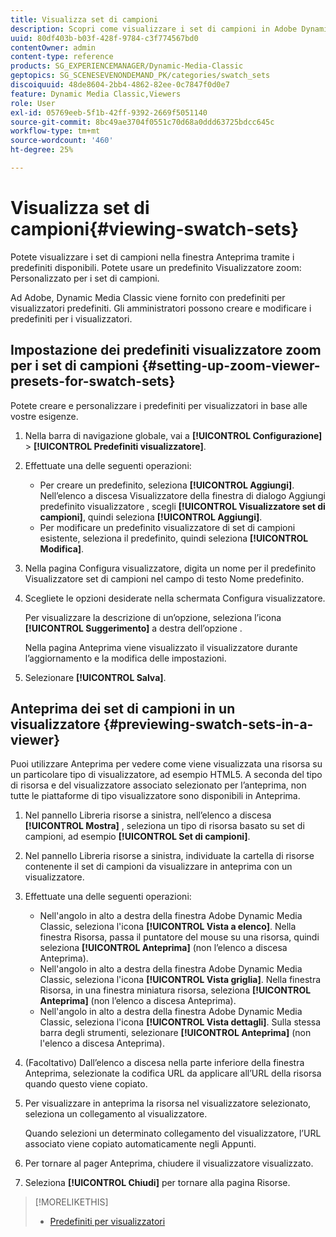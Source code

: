 ```yaml
---
title: Visualizza set di campioni
description: Scopri come visualizzare i set di campioni in Adobe Dynamic Media Classic.
uuid: 80df403b-b03f-428f-9784-c3f774567bd0
contentOwner: admin
content-type: reference
products: SG_EXPERIENCEMANAGER/Dynamic-Media-Classic
geptopics: SG_SCENESEVENONDEMAND_PK/categories/swatch_sets
discoiquuid: 48de8604-2bb4-4862-82ee-0c7847f0d0e7
feature: Dynamic Media Classic,Viewers
role: User
exl-id: 05769eeb-5f1b-42ff-9392-2669f5051140
source-git-commit: 8bc49ae3704f0551c70d68a0ddd63725bdcc645c
workflow-type: tm+mt
source-wordcount: '460'
ht-degree: 25%

---
```


# Visualizza set di campioni{#viewing-swatch-sets}

Potete visualizzare i set di campioni nella finestra Anteprima tramite i predefiniti disponibili. Potete usare un predefinito Visualizzatore zoom: Personalizzato per i set di campioni.

Ad Adobe, Dynamic Media Classic viene fornito con predefiniti per visualizzatori predefiniti. Gli amministratori possono creare e modificare i predefiniti per i visualizzatori.

## Impostazione dei predefiniti visualizzatore zoom per i set di campioni {#setting-up-zoom-viewer-presets-for-swatch-sets}

Potete creare e personalizzare i predefiniti per visualizzatori in base alle vostre esigenze.

1. Nella barra di navigazione globale, vai a **[!UICONTROL Configurazione]** > **[!UICONTROL Predefiniti visualizzatore]**.
1. Effettuate una delle seguenti operazioni:

   * Per creare un predefinito, seleziona **[!UICONTROL Aggiungi]**. Nell’elenco a discesa Visualizzatore della finestra di dialogo Aggiungi predefinito visualizzatore , scegli **[!UICONTROL Visualizzatore set di campioni]**, quindi seleziona **[!UICONTROL Aggiungi]**.
   * Per modificare un predefinito visualizzatore di set di campioni esistente, seleziona il predefinito, quindi seleziona **[!UICONTROL Modifica]**.

1. Nella pagina Configura visualizzatore, digita un nome per il predefinito Visualizzatore set di campioni nel campo di testo Nome predefinito.
1. Scegliete le opzioni desiderate nella schermata Configura visualizzatore.

   Per visualizzare la descrizione di un’opzione, seleziona l’icona **[!UICONTROL Suggerimento]** a destra dell’opzione .

   Nella pagina Anteprima viene visualizzato il visualizzatore durante l’aggiornamento e la modifica delle impostazioni.

1. Selezionare **[!UICONTROL Salva]**.

## Anteprima dei set di campioni in un visualizzatore {#previewing-swatch-sets-in-a-viewer}

Puoi utilizzare Anteprima per vedere come viene visualizzata una risorsa su un particolare tipo di visualizzatore, ad esempio HTML5. A seconda del tipo di risorsa e del visualizzatore associato selezionato per l’anteprima, non tutte le piattaforme di tipo visualizzatore sono disponibili in Anteprima.

1. Nel pannello Libreria risorse a sinistra, nell’elenco a discesa **[!UICONTROL Mostra]** , seleziona un tipo di risorsa basato su set di campioni, ad esempio **[!UICONTROL Set di campioni]**.
1. Nel pannello Libreria risorse a sinistra, individuate la cartella di risorse contenente il set di campioni da visualizzare in anteprima con un visualizzatore.
1. Effettuate una delle seguenti operazioni:

   * Nell&#39;angolo in alto a destra della finestra Adobe Dynamic Media Classic, seleziona l&#39;icona **[!UICONTROL Vista a elenco]**. Nella finestra Risorsa, passa il puntatore del mouse su una risorsa, quindi seleziona **[!UICONTROL Anteprima]** (non l’elenco a discesa Anteprima).
   * Nell&#39;angolo in alto a destra della finestra Adobe Dynamic Media Classic, seleziona l&#39;icona **[!UICONTROL Vista griglia]**. Nella finestra Risorsa, in una finestra miniatura risorsa, seleziona **[!UICONTROL Anteprima]** (non l’elenco a discesa Anteprima).
   * Nell&#39;angolo in alto a destra della finestra Adobe Dynamic Media Classic, seleziona l&#39;icona **[!UICONTROL Vista dettagli]**. Sulla stessa barra degli strumenti, selezionare **[!UICONTROL Anteprima]** (non l&#39;elenco a discesa Anteprima).

1. (Facoltativo) Dall’elenco a discesa nella parte inferiore della finestra Anteprima, selezionate la codifica URL da applicare all’URL della risorsa quando questo viene copiato.
1. Per visualizzare in anteprima la risorsa nel visualizzatore selezionato, seleziona un collegamento al visualizzatore.

   Quando selezioni un determinato collegamento del visualizzatore, l’URL associato viene copiato automaticamente negli Appunti.

1. Per tornare al pager Anteprima, chiudere il visualizzatore visualizzato.
1. Seleziona **[!UICONTROL Chiudi]** per tornare alla pagina Risorse.

>[!MORELIKETHIS]
>
>* [Predefiniti per visualizzatori](application-setup.md#viewer_presets)

